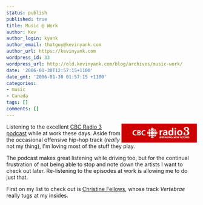 ```yaml
---
status: publish
published: true
title: Music @ Work
author: Kev
author_login: kyank
author_email: thatguy@kevinyank.com
author_url: https://kevinyank.com
wordpress_id: 33
wordpress_url: http://old.kevinyank.com/blog/archives/music-work/
date: '2006-01-30T12:57:15+1100'
date_gmt: '2006-01-30 01:57:15 +1100'
categories:
- music
- Canada
tags: []
comments: []
---
```

<p><a rel="attachment" id="p32" href="http://radio3.cbc.ca/"><img align="right" alt="CBC Radio 3 Logo" id="image32" title="CBC Radio 3 Logo" src="/assets/wp-content/uploads/2006/01/r3_logo.gif" /></a>Listening to the excellent <a href="http://radio3.cbc.ca/">CBC Radio 3 podcast</a> while at work these days. Aside from the occasional offensive hip-hop track (<em>really</em> not my thing), I'm loving most of the stuff they play.</p>
<p>The podcast makes great listening while driving too, but for the continual frustration of not being able to stop and note down the artists I want to check out later. Re-listening to the episodes at work is allowing me to do just that.</p>
<p>First on my list to check out is <a href="http://www.christinefellows.com/">Christine Fellows</a>, whose track <cite>Vertebrae</cite> really tugs at my insides.</p>
